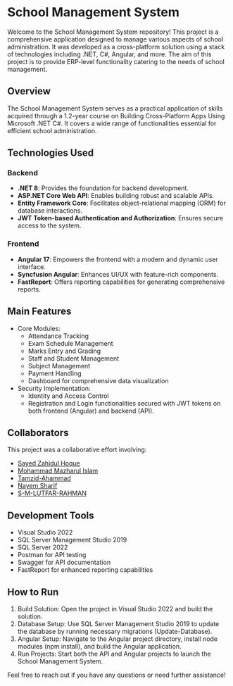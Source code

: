 # School Management System

Welcome to the School Management System repository! This project is a comprehensive application designed to manage various aspects of school administration. It was developed as a cross-platform solution using a stack of technologies including .NET, C#, Angular, and more. The aim of this project is to provide ERP-level functionality catering to the needs of school management.

## Overview

The School Management System serves as a practical application of skills acquired through a 1.2-year course on Building Cross-Platform Apps Using Microsoft .NET C#. It covers a wide range of functionalities essential for efficient school administration.

## Technologies Used

### Backend
- **.NET 8**: Provides the foundation for backend development.
- **ASP.NET Core Web API**: Enables building robust and scalable APIs.
- **Entity Framework Core**: Facilitates object-relational mapping (ORM) for database interactions.
- **JWT Token-based Authentication and Authorization**: Ensures secure access to the system.

### Frontend
- **Angular 17**: Empowers the frontend with a modern and dynamic user interface.
- **Syncfusion Angular**: Enhances UI/UX with feature-rich components.
- **FastReport**: Offers reporting capabilities for generating comprehensive reports.

## Main Features

- Core Modules:
  - Attendance Tracking
  - Exam Schedule Management
  - Marks Entry and Grading
  - Staff and Student Management
  - Subject Management
  - Payment Handling
  - Dashboard for comprehensive data visualization
- Security Implementation:
  - Identity and Access Control
  - Registration and Login functionalities secured with JWT tokens on both frontend (Angular) and backend (API).

## Collaborators

This project was a collaborative effort involving:

- [Sayed Zahidul Hoque](https://github.com/ProgZahidul)
- [Mohammad Mazharul Islam](https://github.com/Mazharul-DotnetDev)
- [Tamzid-Ahammad](https://github.com/Tamzid-Ahammad)
- [Nayem Sharif](https://github.com/Coder-Nayem)
- [S-M-LUTFAR-RAHMAN](https://github.com/S-M-LUTFAR-RAHMAN)



## Development Tools

- Visual Studio 2022
- SQL Server Management Studio 2019
- SQL Server 2022
- Postman for API testing
- Swagger for API documentation
- FastReport for enhanced reporting capabilities

## How to Run

1. Build Solution: Open the project in Visual Studio 2022 and build the solution.
2. Database Setup: Use SQL Server Management Studio 2019 to update the database by running necessary migrations (Update-Database).
3. Angular Setup: Navigate to the Angular project directory, install node modules (npm install), and build the Angular application.
4. Run Projects: Start both the API and Angular projects to launch the School Management System.

Feel free to reach out if you have any questions or need further assistance!
